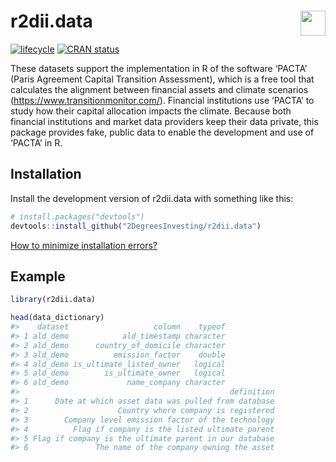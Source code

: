 
<!-- README.md is generated from README.Rmd. Please edit that file -->

# <img src="https://i.imgur.com/3jITMq8.png" align="right" height=40 /> r2dii.data

<!-- badges: start -->

[![lifecycle](https://img.shields.io/badge/lifecycle-experimental-orange.svg)](https://www.tidyverse.org/lifecycle/#experimental)
[![CRAN
status](https://www.r-pkg.org/badges/version/r2dii.data)](https://CRAN.R-project.org/package=r2dii.data)
<!-- badges: end -->

These datasets support the implementation in R of the software ‘PACTA’
(Paris Agreement Capital Transition Assessment), which is a free tool
that calculates the alignment between financial assets and climate
scenarios (<https://www.transitionmonitor.com/>). Financial institutions
use ‘PACTA’ to study how their capital allocation impacts the climate.
Because both financial institutions and market data providers keep their
data private, this package provides fake, public data to enable the
development and use of ‘PACTA’ in R.

## Installation

Install the development version of r2dii.data with something like this:

``` r
# install.packages("devtools")
devtools::install_github("2DegreesInvesting/r2dii.data")
```

[How to minimize installation
errors?](https://gist.github.com/maurolepore/a0187be9d40aee95a43f20a85f4caed6#installation)

## Example

``` r
library(r2dii.data)

head(data_dictionary)
#>    dataset                   column    typeof
#> 1 ald_demo            ald_timestamp character
#> 2 ald_demo      country_of_domicile character
#> 3 ald_demo          emission_factor    double
#> 4 ald_demo is_ultimate_listed_owner   logical
#> 5 ald_demo        is_ultimate_owner   logical
#> 6 ald_demo             name_company character
#>                                               definition
#> 1      Date at which asset data was pulled from database
#> 2                    Country where company is registered
#> 3        Company level emission factor of the technology
#> 4          Flag if company is the listed ultimate parent
#> 5 Flag if company is the ultimate parent in our database
#> 6               The name of the company owning the asset
```
